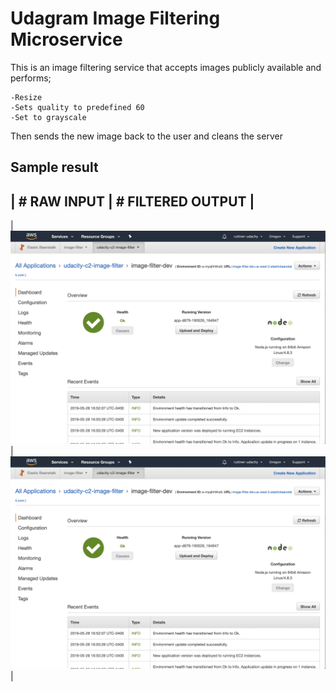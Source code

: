 # Udagram Image Filtering Microservice

This is an image filtering service that accepts images publicly available and performs;

    -Resize
    -Sets quality to predefined 60
    -Set to grayscale

Then sends the new image back to the user and cleans the server

## Sample result

|                             # RAW INPUT                                   |                            # FILTERED OUTPUT                              |
---------------------------------------------------------------------------------------------------------------------------------------------------------
| ![ScreenShot](./deployment_screenshots/EXAMPLE_PLEASE_MAKE_YOUR_OWN.png)  | ![ScreenShot](./deployment_screenshots/EXAMPLE_PLEASE_MAKE_YOUR_OWN.png)  |
